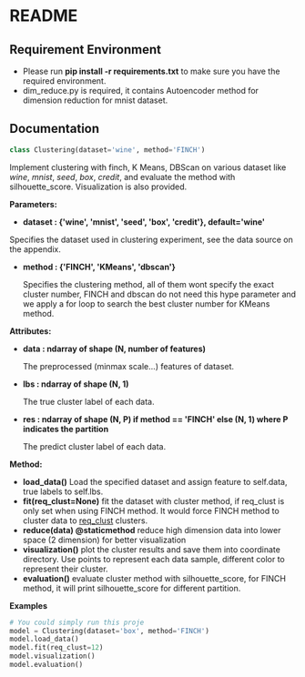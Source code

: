 # README

## Requirement Environment

+ Please run **pip install -r requirements.txt** to make sure you have the required environment.
+ dim_reduce.py is required, it contains Autoencoder method for dimension reduction for mnist dataset.

## Documentation

```python
class Clustering(dataset='wine', method='FINCH')
```

Implement clustering with finch, K Means, DBScan on various dataset like *wine*, *mnist*, *seed*, *box*, *credit*, and evaluate the method with silhouette_score. Visualization is also provided.

**Parameters:**

+  **dataset : {'wine', 'mnist', 'seed', 'box', 'credit'}, default='wine'** 

  Specifies the dataset used in clustering experiment, see the data source on the appendix.

+ **method : {'FINCH', 'KMeans', 'dbscan'}**

  Specifies the clustering method, all of them wont specify the exact cluster number, FINCH and dbscan do not need this hype parameter and we apply a for loop to search the best cluster number for KMeans method.

**Attributes:**

+ **data : ndarray of shape (N, number of features)**

  The preprocessed (minmax scale...) features of dataset.

+ **lbs : ndarray of shape (N, 1)**

  The true cluster label of each data.

+ **res :  ndarray of shape (N, P) if method == 'FINCH' else (N, 1) where P indicates the partition**

  The predict cluster label of each data.

**Method:**

+ **load_data()** Load the specified dataset and assign feature to self.data, true labels to self.lbs.
+ **fit(req_clust=None)** fit the dataset with cluster method, if req_clust is only set when using FINCH method. It would force FINCH method to cluster data to <u>req_clust</u> clusters.
+ **reduce(data) @staticmethod** reduce high dimension data into lower space (2 dimension) for better visualization
+ **visualization()** plot the cluster results and save them into coordinate directory. Use points to represent each data sample, different color to represent their cluster.
+ **evaluation()** evaluate cluster method with silhouette_score, for FINCH method, it will print silhouette_score for different partition. 

**Examples**

```python
# You could simply run this proje
model = Clustering(dataset='box', method='FINCH')
model.load_data()
model.fit(req_clust=12)
model.visualization()
model.evaluation()
```





